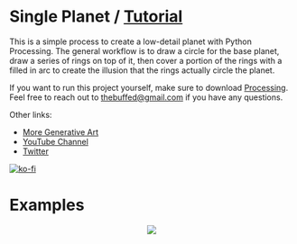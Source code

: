 # Single Planet / [Tutorial](https://www.youtube.com/watch?v=gj--Mc-c2JU)

This is a simple process to create a low-detail planet with Python Processing. The general workflow is to draw a circle for the base planet, draw a series of rings on top of it, then cover a portion of the rings with a filled in arc to create the illusion that the rings actually circle the planet.

If you want to run this project yourself, make sure to download [Processing](processing.org). Feel free to reach out to thebuffed@gmail.com if you have any questions.

Other links:
- [More Generative Art](https://github.com/erdavids/Generative-Art)
- [YouTube Channel](https://www.youtube.com/channel/UCUrmX3SvpPerq-KAfGBrgGQ)
- [Twitter](https://twitter.com/TheBuffED)

[![ko-fi](https://www.ko-fi.com/img/githubbutton_sm.svg)](https://ko-fi.com/A0A6YGXL)

# Examples

<p align="center"><img src="https://github.com/erdavids/Hacktoberfest-2k19/blob/processing/processing/python-processing/Single_Planet/Examples/414.png"></p>
